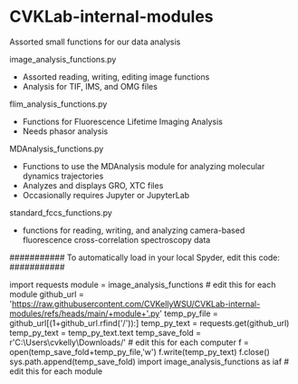 # CVKLab-internal-modules
Assorted small functions for our data analysis

image_analysis_functions.py
  - Assorted reading, writing, editing image functions
  - Analysis for TIF, IMS, and OMG files

flim_analysis_functions.py
  - Functions for Fluorescence Lifetime Imaging Analysis
  - Needs phasor analysis

MDAnalysis_functions.py
  - Functions to use the MDAnalysis module for analyzing molecular dynamics trajectories
  - Analyzes and displays GRO, XTC files
  - Occasionally requires Jupyter or JupyterLab

standard_fccs_functions.py
  - functions for reading, writing, and analyzing camera-based fluorescence cross-correlation spectroscopy data


###########
To automatically load in your local Spyder, edit this code:
###########

import requests
module = image_analysis_functions  # edit this for each module
github_url = 'https://raw.githubusercontent.com/CVKellyWSU/CVKLab-internal-modules/refs/heads/main/+module+'.py'
temp_py_file = github_url[(1+github_url.rfind('/')):]
temp_py_text = requests.get(github_url)
temp_py_text = temp_py_text.text
temp_save_fold = r'C:\Users\cvkelly\Downloads/'  # edit this for each computer
f = open(temp_save_fold+temp_py_file,'w')
f.write(temp_py_text)
f.close()
sys.path.append(temp_save_fold)
import image_analysis_functions as iaf  # edit this for each module
